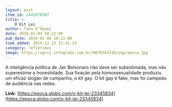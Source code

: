 ```yaml
---
layout: post
item_id: 2442878387
title: >-
    O Kit Lei
author: Tatu D'Oquei
date: 2019-01-04 10:22:00
pub_date: 2019-01-04 10:22:00
time_added: 2019-12-23 21:41:23
category: refletimos
image: https://ogcss.infoglobo.com.br/9876543210/img/epoca.jpg
---
```


A inteligência política de Jair Bolsonaro não deve ser subestimada, mas não superestime a honestidade. Sua fixação pela homossexualidade produziu um eficaz slogan de campanha, o kit gay. O kit gay é fake, mas foi campeão de audiência nas redes.

**Link:** [https://epoca.globo.com/o-kit-lei-23345834](https://epoca.globo.com/o-kit-lei-23345834)

